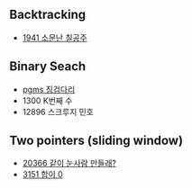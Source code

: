 
<h2>Backtracking</h2>

- [1941 소문난 칠공주](https://github.com/evelyn82/baekjoon-PS/blob/main/Backtracking/1941.md)

<h2>Binary Seach</h2>

- [pgms 징검다리](https://github.com/evelyn82/baekjoon-PS/blob/main/binary%20search/Stepping%20stone.md)
- 1300 K번째 수
- 12896 스크루지 민호
 
<h2>Two pointers (sliding window)</h2>

- [20366 같이 눈사람 만들래?](https://github.com/evelyn82/baekjoon-PS/blob/main/boj/Two%20Pointers/20366.md)
- [3151 합이 0](https://github.com/evelyn82/baekjoon-PS/blob/main/boj/Two%20Pointers/3151.md)
